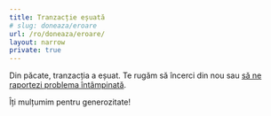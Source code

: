```yaml
---
title: Tranzacție eșuată
# slug: doneaza/eroare
url: /ro/doneaza/eroare/
layout: narrow
private: true
---
```

<p class="has-text-centered is-size-5">Din păcate, tranzacția a eșuat. Te rugăm să încerci din nou sau <a href="mailto:contact@code4.ro">să ne raportezi problema întâmpinată</a>.</p>
<p class="has-text-centered is-size-5">Îți mulțumim pentru generozitate!</p>
